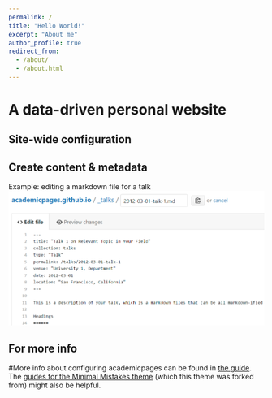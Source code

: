 ```yaml
---
permalink: /
title: "Hello World!"
excerpt: "About me"
author_profile: true
redirect_from: 
  - /about/
  - /about.html
---
```



A data-driven personal website
======


Site-wide configuration
------

Create content & metadata
------


Example: editing a markdown file for a talk
![Editing a markdown file for a talk](/images/editing-talk.png)

For more info
------
#More info about configuring academicpages can be found in [the guide](https://academicpages.github.io/markdown/). The [guides for the Minimal Mistakes theme](https://mmistakes.github.io/minimal-mistakes/docs/configuration/) (which this theme was forked from) might also be helpful.

